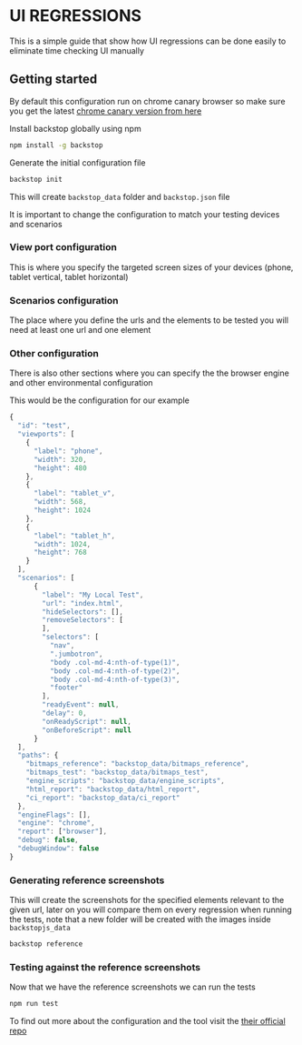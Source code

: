 # UI REGRESSIONS

This is a simple guide that show how UI regressions can be done easily to eliminate time checking UI manually

## Getting started

By default this configuration run on chrome canary browser so make sure you get the latest [chrome canary version from here](https://www.google.com/chrome/browser/canary.html)

Install backstop globally using npm

```sh
npm install -g backstop
```

Generate the initial configuration file

```sh
backstop init
```

This will create `backstop_data` folder and `backstop.json` file

It is important to change the configuration to match your testing devices and scenarios

### View port configuration

This is where you specify the targeted screen sizes of your devices (phone, tablet vertical, tablet horizontal)

### Scenarios configuration

The place where you define the urls and the elements to be tested you will need at least one url and one element

### Other configuration

There is also other sections where you can specify the the browser engine and other environmental configuration

This would be the configuration for our example

```js
{
  "id": "test",
  "viewports": [
    {
      "label": "phone",
      "width": 320,
      "height": 480
    },
    {
      "label": "tablet_v",
      "width": 568,
      "height": 1024
    },
    {
      "label": "tablet_h",
      "width": 1024,
      "height": 768
    }
  ],
  "scenarios": [
	  {
		"label": "My Local Test",
		"url": "index.html",
		"hideSelectors": [],
		"removeSelectors": [
		],
		"selectors": [
		  "nav",
		  ".jumbotron",
		  "body .col-md-4:nth-of-type(1)",
		  "body .col-md-4:nth-of-type(2)",
		  "body .col-md-4:nth-of-type(3)",
		  "footer"
		],
		"readyEvent": null,
		"delay": 0,
		"onReadyScript": null,
		"onBeforeScript": null
	  }
  ],
  "paths": {
    "bitmaps_reference": "backstop_data/bitmaps_reference",
    "bitmaps_test": "backstop_data/bitmaps_test",
    "engine_scripts": "backstop_data/engine_scripts",
    "html_report": "backstop_data/html_report",
    "ci_report": "backstop_data/ci_report"
  },
  "engineFlags": [],
  "engine": "chrome",
  "report": ["browser"],
  "debug": false,
  "debugWindow": false
}
```

### Generating reference screenshots

This will create the screenshots for the specified elements relevant to the given url, later on you will compare them on every regression when running the tests, note that a new folder will be created with the images inside `backstopjs_data`

```sh
backstop reference
```

### Testing against the reference screenshots

Now that we have the reference screenshots we can run the tests

```sh
npm run test
```

To find out more about the configuration and the tool visit the [their official repo](https://github.com/garris/BackstopJS)